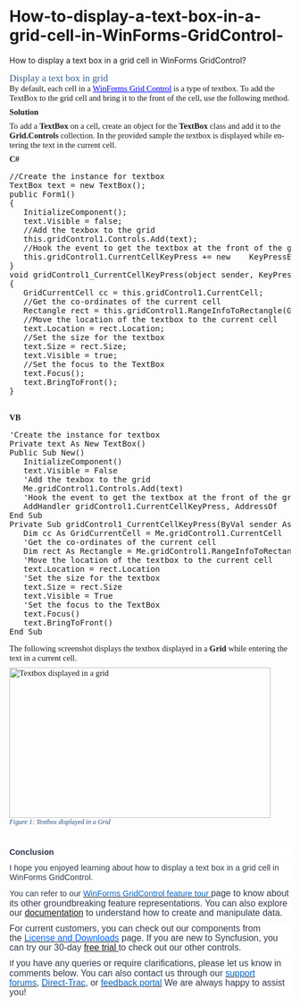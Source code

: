 # How-to-display-a-text-box-in-a-grid-cell-in-WinForms-GridControl-
How to display a text box in a grid cell in WinForms GridControl?
<div class="Section0"><h2 style="color: #365f91;font-family: cambria;font-size: 13pt;font-style: normal;font-variant: normal;font-weight: normal;line-height: 115%;margin-bottom: 0pt;margin-top: 2pt;page-break-after: avoid;page-break-before: avoid;page-break-inside: avoid;text-align: left;text-transform: none;"><span style="color:#365F91;font-family:Calibri Light;font-size:13pt;text-transform:none;font-weight:normal;font-style:normal;font-variant:normal;line-height:115%;" lang="en-US">Display a text box in grid</span></h2>
<p style="text-align:left;page-break-inside:auto;page-break-after:auto;page-break-before:avoid;line-height:normal;margin-top:0pt;margin-bottom:6pt;"><span style="font-family:Calibri;font-size:11pt;text-transform:none;font-weight:normal;font-style:normal;font-variant:normal;" lang="en-US">By default, each cell in a </span><a style="color:#0000FF;font-family:Calibri;font-size:11pt;text-transform:none;font-weight:normal;font-style:normal;font-variant:normal;text-decoration: underline;" href="https://www.syncfusion.com/winforms-ui-controls/grid-control" title="">WinForms Grid Control</a><span style="font-family:Calibri;font-size:11pt;text-transform:none;font-weight:normal;font-style:normal;font-variant:normal;" lang="en-US"> is a type of textbox. To add the TextBox to the grid cell and bring it to the front of the cell, use the following method.</span></p>
<p style="text-align:left;page-break-inside:auto;page-break-after:avoid;page-break-before:avoid;line-height:normal;margin-top:0pt;margin-bottom:6pt;"><span style="font-family:Calibri;font-size:11pt;text-transform:none;font-weight:bold;font-style:normal;font-variant:normal;" lang="en-US">Solution</span></p>
<p style="text-align:left;page-break-inside:auto;page-break-after:auto;page-break-before:avoid;line-height:normal;margin-top:0pt;margin-bottom:6pt;"><span style="font-family:Calibri;font-size:11pt;text-transform:none;font-weight:normal;font-style:normal;font-variant:normal;" lang="en-US">To add a </span><span style="font-family:Calibri;font-size:11pt;text-transform:none;font-weight:bold;font-style:normal;font-variant:normal;" lang="en-US">TextBox</span><span style="font-family:Calibri;font-size:11pt;text-transform:none;font-weight:normal;font-style:normal;font-variant:normal;" lang="en-US"> on a cell, create an object for the </span><span style="font-family:Calibri;font-size:11pt;text-transform:none;font-weight:bold;font-style:normal;font-variant:normal;" lang="en-US">TextBox</span><span style="font-family:Calibri;font-size:11pt;text-transform:none;font-weight:normal;font-style:normal;font-variant:normal;" lang="en-US"> class and add it to the </span><span style="font-family:Calibri;font-size:11pt;text-transform:none;font-weight:bold;font-style:normal;font-variant:normal;" lang="en-US">Grid.Controls</span><span style="font-family:Calibri;font-size:11pt;text-transform:none;font-weight:normal;font-style:normal;font-variant:normal;" lang="en-US"> collection. In the provided sample the textbox is displayed while entering the text in the current cell.</span></p>
<p style="text-align:left;page-break-inside:auto;page-break-after:avoid;page-break-before:avoid;line-height:normal;margin-top:0pt;margin-bottom:6pt;"><span style="font-family:Calibri;font-size:11pt;text-transform:none;font-weight:bold;font-style:normal;font-variant:normal;" lang="en-US">C#</span></p>
<div class="codesnippet"><pre class="highlight">//Create the instance for textbox
TextBox text = new TextBox();
public Form1()
{
&nbsp;&nbsp; InitializeComponent();
&nbsp;&nbsp; text.Visible = false;
&nbsp;&nbsp; //Add the texbox to the grid
&nbsp;&nbsp; this.gridControl1.Controls.Add(text);
&nbsp;&nbsp; //Hook the event to get the textbox at the front of the grid.
&nbsp;&nbsp; this.gridControl1.CurrentCellKeyPress += new&nbsp;&nbsp;&nbsp; KeyPressEventHandler(gridControl1_CurrentCellKeyPress);
}
void gridControl1_CurrentCellKeyPress(object sender, KeyPressEventArgs e)
{
&nbsp;&nbsp; GridCurrentCell cc = this.gridControl1.CurrentCell;
&nbsp;&nbsp; //Get the co-ordinates of the current cell
&nbsp;&nbsp; Rectangle rect = this.gridControl1.RangeInfoToRectangle(GridRangeInfo.Cell(cc.RowIndex, cc.ColIndex));
&nbsp;&nbsp; //Move the location of the textbox to the current cell
&nbsp;&nbsp; text.Location = rect.Location;
&nbsp;&nbsp; //Set the size for the textbox
&nbsp;&nbsp; text.Size = rect.Size;
&nbsp;&nbsp; text.Visible = true;
&nbsp;&nbsp; //Set the focus to the TextBox
&nbsp;&nbsp; text.Focus();
&nbsp;&nbsp; text.BringToFront();
}
</pre><div><br></div></div><p style="text-align:left;page-break-inside:auto;page-break-after:auto;page-break-before:avoid;line-height:115%;margin-top:0pt;margin-bottom:10pt;"><span style="font-family:Calibri;font-size:11pt;text-transform:none;font-weight:bold;font-style:normal;font-variant:normal;line-height:115%;" lang="en-US">VB</span></p>
<div class="codesnippet"><pre class="language-vb highlight">'Create the instance for textbox
Private text As New TextBox()
Public Sub New()
&nbsp;&nbsp; InitializeComponent()
&nbsp;&nbsp; text.Visible = False
&nbsp;&nbsp; 'Add the texbox to the grid
&nbsp;&nbsp; Me.gridControl1.Controls.Add(text)
&nbsp;&nbsp; 'Hook the event to get the textbox at the front of the grid.
&nbsp;&nbsp; AddHandler gridControl1.CurrentCellKeyPress, AddressOf&nbsp;&nbsp;&nbsp; gridControl1_CurrentCellKeyPress
End Sub
Private Sub gridControl1_CurrentCellKeyPress(ByVal sender As Object, ByVal e As KeyPressEventArgs)
&nbsp;&nbsp; Dim cc As GridCurrentCell = Me.gridControl1.CurrentCell
&nbsp;&nbsp; 'Get the co-ordinates of the current cell
&nbsp;&nbsp; Dim rect As Rectangle = Me.gridControl1.RangeInfoToRectangle(GridRangeInfo.Cell(cc.RowIndex, cc.ColIndex))
&nbsp;&nbsp; 'Move the location of the textbox to the current cell
&nbsp;&nbsp; text.Location = rect.Location
&nbsp;&nbsp; 'Set the size for the textbox
&nbsp;&nbsp; text.Size = rect.Size
&nbsp;&nbsp; text.Visible = True
&nbsp;&nbsp; 'Set the focus to the TextBox
&nbsp;&nbsp; text.Focus()
&nbsp;&nbsp; text.BringToFront()
End Sub
</pre></div><p style="text-align:left;page-break-inside:auto;page-break-after:auto;page-break-before:avoid;line-height:normal;margin-top:3pt;margin-bottom:6pt;"><span style="font-family:Calibri;font-size:11pt;text-transform:none;font-weight:normal;font-style:normal;font-variant:normal;" lang="en-US">The following screenshot displays the textbox displayed in a </span><span style="font-family:Calibri;font-size:11pt;text-transform:none;font-weight:bold;font-style:normal;font-variant:normal;" lang="en-US">Grid</span><span style="font-family:Calibri;font-size:11pt;text-transform:none;font-weight:normal;font-style:normal;font-variant:normal;" lang="en-US"> while entering the text in a current cell.</span></p>
<p class="No-Spacing" style="font-family: calibri;font-size: 11pt;font-style: normal;font-variant: normal;font-weight: normal;line-height: normal;margin-bottom: 0pt;margin-top: 0pt;page-break-after: avoid;page-break-before: avoid;page-break-inside: auto;text-align: left;text-transform: none;"><img src="https://www.syncfusion.com/uploads/user/kb/wf/wf-18629/wf-18629_img1.png" width="468" height="269" alt="Textbox displayed in a grid" class="e-rte-image e-imginline"></p>
<p class="Caption" style="color: #1f497d;font-family: calibri;font-size: 9pt;font-style: italic;font-variant: normal;font-weight: normal;line-height: normal;margin-bottom: 10pt;margin-top: 0pt;page-break-after: auto;page-break-before: avoid;page-break-inside: auto;text-align: left;text-transform: none;"><span style="color:#1F497D;font-family:Calibri;font-size:9pt;text-transform:none;font-weight:normal;font-style:italic;font-variant:normal;" lang="en-US">Figure </span><!--[if supportFields]><span style="mso-element:field-begin"></span><span lang="en-US" style="color:#1F497D;font-family:Calibri;font-size:9pt;text-transform:none;font-weight:normal;font-style:italic;font-variant:normal;"> SEQ Figure \* ARABIC </span><span style="mso-element:field-separator"></span><![endif]--><span style="color:#1F497D;font-family:Calibri;font-size:9pt;text-transform:none;font-weight:normal;font-style:italic;font-variant:normal;" lang="en-US">1</span><!--[if supportFields]><span style="mso-element:field-end"></span><![endif]--><span style="color:#1F497D;font-family:Calibri;font-size:9pt;text-transform:none;font-weight:normal;font-style:italic;font-variant:normal;" lang="en-US">: Textbox displayed in a Grid</span></p>
<p style="text-align:left;page-break-inside:auto;page-break-after:auto;page-break-before:avoid;line-height:normal;margin-top:0pt;margin-bottom:6pt;"><span style="color:#0000FF;font-family:Calibri;font-size:11pt;text-transform:none;font-weight:normal;font-style:normal;font-variant:normal;">&nbsp;</span></p>
<div><p style="margin-top:0cm;margin-right:0cm;margin-bottom:8.0pt;margin-left:0cm;
line-height:12.85pt;background:white;font-size:12.0pt;font-family:&quot;Times New Roman&quot;,serif;"><b><span lang="EN-US" style="font-size:
11.0pt;font-family:&quot;Calibri&quot;,sans-serif;color:#2D3748;">Conclusion</span></b></p><p style="margin-top:0cm;margin-right:0cm;margin-bottom:8.0pt;margin-left:0cm;
line-height:12.85pt;background:white;font-size:12.0pt;font-family:&quot;Times New Roman&quot;,serif;"><span lang="EN-US" style="font-size:11.0pt;
font-family:&quot;Calibri&quot;,sans-serif;color:#2D3748;">I hope you enjoyed learning about how to display a
text box in a grid cell in WinForms GridControl.</span></p><p style="margin-top:0cm;margin-right:0cm;margin-bottom:8.0pt;margin-left:0cm;
line-height:12.85pt;background:white;font-size:12.0pt;font-family:&quot;Times New Roman&quot;,serif;"><span lang="EN-US" style="font-size:11.0pt;
font-family:&quot;Calibri&quot;,sans-serif;color:#2D3748;">You can refer to our&nbsp;</span><span lang="en-KE" style="color:black;"><a href="https://www.syncfusion.com/winforms-ui-controls/grid-control" target="_blank" rel="noopener noreferrer" aria-label="Open in new window"><span><span lang="EN-US" style="font-size:11.0pt;
font-family:&quot;Calibri&quot;,sans-serif;color:#0563C1;text-decoration:none;">WinForms
GridControl feature tour</span></span><span lang="EN-US" style="font-size:11.0pt;
font-family:&quot;Calibri&quot;,sans-serif;color:#0565FF;text-decoration:none;">&nbsp;</span></a></span><span lang="en-KE" style="font-family:&quot;Calibri&quot;,sans-serif;color:#2D3748;">page to know about its
other&nbsp;groundbreaking feature representations.</span><span lang="en-KE" style="font-family:&quot;Calibri&quot;,sans-serif;color:#2D3748;"> </span><span lang="en-KE" style="font-family:&quot;Calibri&quot;,sans-serif;color:#2D3748;">You can also explore our</span><span lang="en-KE" style="font-family:&quot;Calibri&quot;,sans-serif;color:#2D3748;"> </span><span lang="en-KE" style="color:black;"><a href="https://help.syncfusion.com/windowsforms/grid-control/getting-started" target="_blank" rel="noopener noreferrer" aria-label="Open in new window"><span lang="EN-US" style="font-family:&quot;Calibri&quot;,sans-serif;text-decoration:none;">documentation</span></a></span><span lang="EN-US" style="font-family:&quot;Calibri&quot;,sans-serif;color:black;"> </span><span lang="en-KE" style="font-family:&quot;Calibri&quot;,sans-serif;color:#2D3748;">to understand how to create and manipulate data.</span></p><p style="margin-top:0cm;margin-right:0cm;margin-bottom:8.0pt;margin-left:0cm;
line-height:12.85pt;background:white;font-size:12.0pt;font-family:&quot;Times New Roman&quot;,serif;"><span lang="en-KE" style="font-family:&quot;Calibri&quot;,sans-serif;color:#2D3748;">For current customers,&nbsp;you
can check out our&nbsp;components</span><span lang="en-KE" style="font-family:&quot;Calibri&quot;,sans-serif;color:#2D3748;">&nbsp;from the&nbsp;</span><span lang="en-KE" style="color:black;"><a href="https://www.syncfusion.com/sales/teamlicense" target="_blank" rel="noopener noreferrer" aria-label="Open in new window"><span style="font-family:
&quot;Calibri&quot;,sans-serif;color:#0565FF;">License
and Downloads</span></a></span><span lang="en-KE" style="font-family:&quot;Calibri&quot;,sans-serif;color:#2D3748;">&nbsp;page.&nbsp;If you are new
to Syncfusion, you can try our 30-day&nbsp;</span><span lang="en-KE" style="color:black;"><a href="https://www.syncfusion.com/downloads/windowsforms" target="_blank" rel="noopener noreferrer" aria-label="Open in new window"><span style="font-family:&quot;Calibri&quot;,sans-serif;">free trial&nbsp;</span></a></span><span lang="en-KE" style="font-family:
&quot;Calibri&quot;,sans-serif;color:#2D3748;">to
check out our other controls.</span></p><p style="margin-top:0cm;margin-right:0cm;margin-bottom:8.0pt;margin-left:0cm;
line-height:12.85pt;background:white;font-size:12.0pt;font-family:&quot;Times New Roman&quot;,serif;"><span lang="EN-US" style="font-size:11.0pt;
font-family:&quot;Calibri&quot;,sans-serif;color:#2D3748;">If </span><span lang="EN-US" style="font-family:&quot;Calibri&quot;,sans-serif;color:#2D3748;">you have
any queries or require clarifications, please let us know in comments below.
You can also contact us through our&nbsp;</span><span lang="en-KE" style="color:black;"><a href="https://www.syncfusion.com/forums" target="_blank" rel="noopener noreferrer" aria-label="Open in new window"><span><span lang="EN-US" style="font-family:&quot;Calibri&quot;,sans-serif;color:#0563C1;text-decoration:none;">support forums</span></span></a></span><span lang="EN-US" style="font-family:
&quot;Calibri&quot;,sans-serif;color:#2D3748;">,&nbsp;</span><span lang="en-KE" style="color:black;"><a href="https://support.syncfusion.com/create" target="_blank" rel="noopener noreferrer" aria-label="Open in new window"><span><span lang="EN-US" style="font-family:&quot;Calibri&quot;,sans-serif;color:#0563C1;
text-decoration:none;">Direct-Trac</span></span></a></span><span lang="EN-US" style="font-family:&quot;Calibri&quot;,sans-serif;color:#2D3748;">, or&nbsp;</span><span lang="en-KE" style="color:black;"><a href="https://www.syncfusion.com/feedback/winforms?control=gridcontrol" target="_blank" rel="noopener noreferrer" aria-label="Open in new window"><span><span lang="EN-US" style="font-family:&quot;Calibri&quot;,sans-serif;color:#0563C1;
text-decoration:none;">feedback portal</span></span></a></span><span lang="EN-US" style="font-family:&quot;Calibri&quot;,sans-serif;color:#2D3748;">&nbsp;We are always happy to
assist you!</span></p></div>
<p style="text-align:left;page-break-inside:auto;page-break-after:auto;page-break-before:avoid;line-height:normal;margin-top:0pt;margin-bottom:6pt;"><br></p>
</div>
